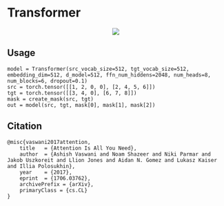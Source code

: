 # Transformer

<div align=center>
<img src="https://user-images.githubusercontent.com/53368178/197381681-7b95ed1c-f921-4ae2-87d0-32c7ec358827.png">
</div>

## Usage
````
model = Transformer(src_vocab_size=512, tgt_vocab_size=512, embedding_dim=512, d_model=512, ffn_num_hiddens=2048, num_heads=8, num_blocks=6, dropout=0.1)
src = torch.tensor([[1, 2, 0, 0], [2, 4, 5, 6]])
tgt = torch.tensor([[3, 4, 0], [6, 7, 8]])
mask = create_mask(src, tgt)
out = model(src, tgt, mask[0], mask[1], mask[2])
````

## Citation
````
@misc{vaswani2017attention,
    title   = {Attention Is All You Need},
    author  = {Ashish Vaswani and Noam Shazeer and Niki Parmar and Jakob Uszkoreit and Llion Jones and Aidan N. Gomez and Lukasz Kaiser and Illia Polosukhin},
    year    = {2017},
    eprint  = {1706.03762},
    archivePrefix = {arXiv},
    primaryClass = {cs.CL}
}
````



